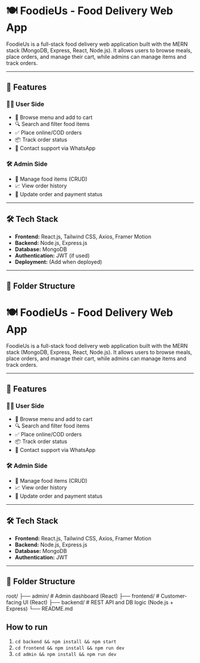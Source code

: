 # 🍽️ FoodieUs - Food Delivery Web App

FoodieUs is a full-stack food delivery web application built with the MERN stack (MongoDB, Express, React, Node.js). It allows users to browse meals, place orders, and manage their cart, while admins can manage items and track orders.

---

## 🚀 Features

### 🧑‍🍳 User Side
- 🛒 Browse menu and add to cart
- 🔍 Search and filter food items
- ✅ Place online/COD orders
- 📦 Track order status
- 💬 Contact support via WhatsApp

### 🛠️ Admin Side
- 🧾 Manage food items (CRUD)
- 📈 View order history
- 🔄 Update order and payment status

---

## 🛠️ Tech Stack

- **Frontend:** React.js, Tailwind CSS, Axios, Framer Motion
- **Backend:** Node.js, Express.js
- **Database:** MongoDB
- **Authentication:** JWT (if used)
- **Deployment:** (Add when deployed)

---

## 📁 Folder Structure

# 🍽️ FoodieUs - Food Delivery Web App

FoodieUs is a full-stack food delivery web application built with the MERN stack (MongoDB, Express, React, Node.js). It allows users to browse meals, place orders, and manage their cart, while admins can manage items and track orders.

---

## 🚀 Features

### 🧑‍🍳 User Side
- 🛒 Browse menu and add to cart
- 🔍 Search and filter food items
- ✅ Place online/COD orders
- 📦 Track order status
- 💬 Contact support via WhatsApp

### 🛠️ Admin Side
- 🧾 Manage food items (CRUD)
- 📈 View order history
- 🔄 Update order and payment status

---

## 🛠️ Tech Stack

- **Frontend:** React.js, Tailwind CSS, Axios, Framer Motion
- **Backend:** Node.js, Express.js
- **Database:** MongoDB
- **Authentication:** JWT

---

## 📁 Folder Structure

root/
├── admin/ # Admin dashboard (React)
├── frontend/ # Customer-facing UI (React)
├── backend/ # REST API and DB logic (Node.js + Express)
└── README.md

## How to run
1. `cd backend && npm install && npm start`
2. `cd frontend && npm install && npm run dev`
3. `cd admin && npm install && npm run dev`